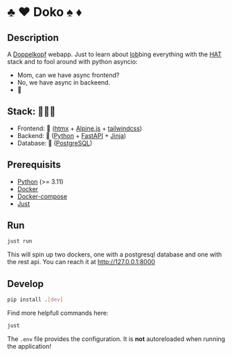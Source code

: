 # ♣️ ♥️ Doko ♠️ ♦️

## Description
A [Doppelkopf](https://en.wikipedia.org/wiki/Doppelkopf) webapp. Just to learn about [lob](https://htmx.org/essays/locality-of-behaviour/)bing everything with the [HAT](https://twitter.com/htmx_org/status/1403389705039736835?lang=en) stack and to fool around with python asyncio:
- Mom, can we have async frontend?
- No, we have async in backeend.
- 🤷

## Stack: 🎩🐍🐘 
* Frontend: 🎩 ([htmx](https://htmx.org/) + [Alpine.js](https://alpinejs.dev/) + [tailwindcss](https://tailwindcss.com/))
* Backend: 🐍 ([Python](https://www.python.org/) + [FastAPI](https://fastapi.tiangolo.com/) + [Jinja](https://jinja.palletsprojects.com/))
* Database: 🐘 ([PostgreSQL](https://www.postgresql.org/))


## Prerequisits
* [Python](https://www.python.org/) (>= 3.11)
* [Docker](https://www.docker.com/)
* [Docker-compose](https://docs.docker.com/compose/)
* [Just](https://github.com/casey/just)


## Run
```bash
just run
```
This will spin up two dockers, one with a postgresql database and one with the rest api. You can reach it at 
http://127.0.0.1:8000


## Develop
```bash
pip install .[dev]
```
Find more helpfull commands here:
```bash
just
```

The `.env` file provides the configuration. It is **not** autoreloaded when running the application!
